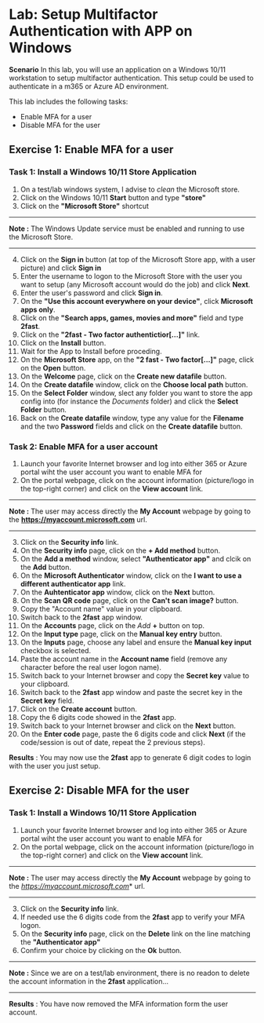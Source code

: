 # Lab: Setup Multifactor Authentication with APP on Windows

**Scenario**
In this lab, you will use an application on a Windows 10/11 workstation to setup multifactor authentication. This setup could be used to authenticate in a m365 or Azure AD environment.

This lab includes the following tasks:

 - Enable MFA for a user
 - Disable  MFA for the user

## Exercise 1: Enable MFA for a user

### Task 1: Install a Windows 10/11 Store Application
1. On a test/lab windows system, I advise to *clean* the Microsoft store.
1. Click on the Windows 10/11 **Start** button and type **"store"**
1. Click on the **"Microsoft Store"** shortcut
---
**Note :** The Windows Update service must be enabled and running to use the Microsoft Store.

---
4. Click on the **Sign in** button (at top of the Microsoft Store app, with a user picture) and click **Sign in**
1. Enter the username to logon to the Microsoft Store with the user you want to setup (any Microsoft account would do the job) and click **Next**.
1. Enter the user's password and click **Sign in**.
1. On the **"Use this account everywhere on your device"**, click **Microsoft apps only**.
1. Click on the **"Search apps, games, movies and more"** field and type **2fast**.
1. Click on the **"2fast - Two factor authentictior[...]"** link.
1. Click on the **Install** button.
1. Wait for the App to Install before proceding.
1. On the **Microsoft Store** app, on the **"2 fast - Two factor[...]"** page, click on the **Open** button.
1. On the **Welcome** page, click on the **Create new datafile** button.
1. On the **Create datafile** window, click on the **Choose local path** button.
1. On the **Select Folder** window, slect any folder you want to store the app config into (for instance the *Documents* folder) and click the **Select Folder** button.
1. Back on the **Create datafile** window, type any value for the **Filename** and the two **Password** fields and click on the **Create datafile** button.


### Task 2: Enable MFA for a user account
1. Launch your favorite Internet browser and log into either 365 or Azure portal wiht the user account you want to enable MFA for
1. On the portal webpage, click on the account information (picture/logo in the top-right corner) and click on the **View account** link.
---
**Note :** The user may access directly the **My Account** webpage by going to the **https://myaccount.microsoft.com** url.

---
3. Click on the **Security info** link.
1. On the **Security info** page, click on the **+ Add method** button.
1. On the **Add a method** window, select **"Authenticator app"** and clcik on the **Add** button.
1. On the **Microsoft Authenticator** window, click on the **I want to use a different authenticator app** link.
1. On the **Auhtenticator app** window, click on the **Next** button.
1. On the **Scan QR code** page, click on the **Can't scan image?** button.
1. Copy the "Account name" value in your clipboard.
1. Switch back to the **2fast** app window.
1. On the **Accounts** page, click on the *Add* **+** button on top.
1. On the **Input type** page, click on the **Manual key entry** button.
1. On the **Inputs** page, choose any label and ensure the **Manual key input** checkbox is selected.
1. Paste the account name in the **Account name** field (remove any character before the real user logon name).
1. Switch back to your Internet browser and copy the **Secret key** value to your clipboard.
1. Switch back to the **2fast** app window and paste the secret key in the **Secret key** field.
1. Click on the **Create account** button.
1. Copy the 6 digits code showed in the **2fast** app.
1. Switch back to your Internet browser and click on the **Next** button.
1. On the **Enter code** page, paste the 6 digits code and click **Next** (if the code/session is out of date, repeat the 2 previous steps).

**Results** : You may now use the **2fast** app to generate 6 digit codes to login with the user you just setup.

## Exercise 2: Disable MFA for the user

### Task 1: Install a Windows 10/11 Store Application
1. Launch your favorite Internet browser and log into either 365 or Azure portal wiht the user account you want to enable MFA for
1. On the portal webpage, click on the account information (picture/logo in the top-right corner) and click on the **View account** link.
---
**Note :** The user may access directly the **My Account** webpage by going to the *https://myaccount.microsoft.com** url.

---
3. Click on the **Security info** link.
4. If needed use the 6 digits code from the **2fast** app to verify your MFA logon.
5. On the **Security info** page, click on the **Delete** link on the line matching the **"Authenticator app"**
6. Confirm your choice by clicking on the **Ok** button.
---
**Note :** Since we are on a test/lab environment, there is no readon to delete the account information in the **2fast** application...

---

**Results** : You have now removed the MFA information form the user account.
